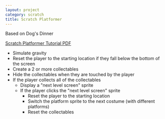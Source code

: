 ```yaml
---
layout: project
category: scratch
title: Scratch Platformer
---
```


Based on Dog's Dinner

[Scratch Platformer Tutorial PDF](https://drive.google.com/file/d/1j2YH9r-rmD0-xZdZgYVrEHfiCJEKaI-r/view?usp=sharing)

- Simulate gravity
- Reset the player to the starting location if they fall below the bottom of the screen
- Create a 2 or more collectables
- Hide the collectables when they are touched by the player
- If the player collects all of the collectables
  - Display a "next level screen" sprite
  - If the player clicks the "next level screen" sprite
    - Reset the player to the starting location
    - Switch the platform sprite to the next costume (with different platforms)
    - Reset the collectables
